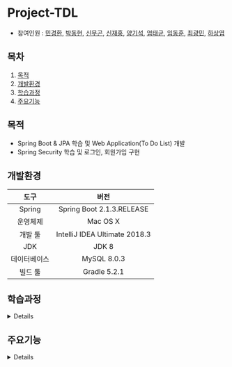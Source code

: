 # Project-TDL
- 참여인원 : [민경환](https://www.github.com/ber01), [박동현](https://www.github.com/pdh6547), [신무곤](https://www.github.com/mkshin96), [신재홍](https://www.github.com/woghd9072), [양기석](https://www.github.com/yks095), [엄태균](https://www.github.com/etg6550), [임동훈](https://www.github.com/dongh9508), [최광민](https://www.github.com/rhkd4560), [하상엽](https://www.github.com/hagome0)

## 목차
1. [목적](#목적)
2. [개발환경](#개발환경)
3. [학습과정](#학습과정)
4. [주요기능](#주요기능)

## 목적
- Spring Boot & JPA 학습 및 Web Application(To Do List) 개발
- Spring Security 학습 및 로그인, 회원가입 구현

## 개발환경
|도구|버전|
|:---:|:---:|
|Spring|Spring Boot 2.1.3.RELEASE
|운영체제|Mac OS X|
|개발 툴|IntelliJ IDEA Ultimate 2018.3|
|JDK|JDK 8|
|데이터베이스|MySQL 8.0.3|
|빌드 툴|Gradle 5.2.1|

## 학습과정
<details markdown="1">

### 1일차
- [프로젝트 생성 오류](./img/1.jpeg) / 해결 : IntelliJ 2018.3 다운로드
- TDL 클래스 설계
  1. 키(`idx`) - Integer
  2. 내용(`description`) - String
  3. 완료 여부(`status`) - Boolean
  4. 생성 시간(`createdDate`) - LocalDateTime
  5. 완료 시간(`completedDate`) - LocalDateTime
- 프로젝트 생성
---
### 2일차
- 도메인 클래스, 저장소 생성(`ToDoList.java`, `ToDoListRepository.java`)
- MySQL 연결 및 테스트(`build.gradle`, `application.yml`)
  1. Schema(`tdl_db`), User(`tdl_user`) 생성
  2. TimeZone 설정 : `url: jdbc:mysql://127.0.0.1:3306/tdl_db?serverTimezone=Asia/Seoul`
  3. 데이터 삽입 및 [확인](./img/2.png)
- 컨트롤러 생성(`ToDoListController.java`)
  - 서비스 호출 및 View 생성(`list.html`)
- 서비스 생성(`ToDoListService.java`)
  - 저장소 호출 및 데이터 반환
- [View 확인](./img/3.png)
- [View 꾸미기](./img/4.png) : Boot Strap 활용
  1. css 적용 시, 경로는 `/static/css`가 아니라 `/css`로 경로 설정
  2. `<meta http-equiv="Content-Type" content="text/html; charset=utf-8"/>`
  3. `<link rel="stylesheet" href="/css/bootstrap.min.css"/>`
- [IntelliJ, MySQL 연동](./img/5.png)
---
### 3일차
- [View 수정](./img/6.png)
---
### 4일차
- [View 수정](./img/7.png)
---
### 5일차
- footer 생성
- 폼 생성 및 등록 함수 생성(`postTDL`)
  1. input text 값 받아오기(`@RequestBody`, `MultiValueMap`)
  2. 서비스 호출 및 등록 로직 처리(`toDoListService.postList()`)
  3. DataBase 저장 및 redirect
---
### 6일차
- `idx` 속성 값 지정
  1. `delete`, `update`, `status` 버튼 idx value 지정
  2. `<script>` 코드 작성
      1. 반복되는 버튼 이므로 `class` 선택자 사용
      2. 현재 객체의 idx 값을 받아야 하므로 `$(this).val()` 사용
      3. `DELETE` 타입 설정
- 삭제 함수 생성(`deleteTdl`)
  1. idx값 받아오기(`@PathVariable`)
  2. 서비스 호출 및 삭제 함수 생성(`deleteList`)
      - 저장소 호출, 해당 idx 삭제
- 완료 함수 생성(`statusTdl`)
  1. idx값 받아오기(`@PathVariable`)
  2. 서비스 호출 및 완료 함수 생성(`completeList`)
      1. idx값에 해당하는 `ToDoList` 객체 불러오기
      2. 객체 업데이트 함수 생성(`updateStatus`)
          - `status` 및 `completedDate` 업데이트
- [View 완성](./img/8.png)
---
### 7일차
- Ajax 통신 객체 생성
  1. url : Controller의 `@PutMapping` 경로
  2. type : `PUT`
  3. data : 수정 할 `description`
  4. contentType: `application/json`
  5. dataType : `text`
- 수정 함수 생성(`updateTdl`)
  1. idx값 받아오기(`@PathVariable`)
  2. 수정 할 description 받아오기(`@RequestBody`)
  3. 서비스 호출 및 수정 함수 생성(`updateList`)
      1. idx값에 해당하는 `ToDoList` 객체 불러오기
      2. 객체 업데이트 함수 생성(`update`)
          - `description` 업데이트
---
### 8일차
- User, TDL - 1:N관계 설정하기
- User 클래스 생성
  1. 키(`idx`) - Integer
  2. 아이디(`id`) - String
  3. 비밀번호(`password`) - String
  4. 이메일(`email`) - String
  6. `OneToMany` : ToDoList(`toDoList`) - ToDoList
- TDL 클래스 User 필드 추가
  - `ManyToOne` : 유저(`user`) - user
- 빌드 실패
---
### 9일차
- User, TDL - 1:1관계 설정 해보기
  1. ToDoList 클래스 User필드 추가
  ~~~java
  @OneToOne(fetch = FetchType.LAZY)
  private User user;
  ~~~
  2. User 객체 생성 후 DB 삽입(`CommandLineRunner`)
- User Controller, Repository, Service 생성
- ToDoListController 클래스 수정
  1. 현재 User의 정보에 대한 User 필드 생성
  `private User user;`
  2. list() 함수 실행 시 User가 null 이면 : User 객체 불러오기
  3. 서비스 호출 및 현재 User와 등록 할 ToDoList 객체 넘기기
- [User 객체 저장](./img/20.png)
---
### 10일차
- 로그인
  1. `LoginController` 생성
  2. [로그인 View(`login.html`)](./img/21.png) 생성
- 회원가입
  1. `RegisterController`생성
  2. [회원가입 View(`register.html`)](./img/22.png) 생성
  3. `id`, `email`, `pwd`를 포함한 Ajax 객체 생성, 회원가입 유저 DB 저장
- 로그인 확인
  1. `id`, `pwd` Ajax 객체 생성 후 데이터 전송
  2. 서비스 호출 및 `id`, `pwd` 체크 함수 생성(`loginCheck`)
  3. 로그인 확인
      1. `id`가 없을 경우 : 실패
      2. `id`가 있을 경우, `pwd` 확인
          1. `pwd` 일치 : 성공(`redirect list`)
          2. `pwd` 불일치 : 실패
---
### 11일차
- 로그인 성공 여부에 따라 `redirect` 설정
- 현재 유저에 따라 `to_do_list` 테이블에 `user_idx` [저장](./img/23.png)
- 로그인한 유저가 작성한 `ToDoList` 출력
---
### 12일차
- `ManyToOne`, `OneToMany` 설정
  - `FK`를 들고 있는(소유권이 있는) 클래스에 `@ManyToOne` 어노테이션
  - 소유권이 없는 클래스에 `@OneToMany` 어노테이션 및 `mappedBy` 소유권이 있는 클래스의 변수명
  - 소유권이 없는 클래스는 `Collections`로 지정
- `User` 클래스가 `FK`로 `ToDoList`를 포함할 때

  |idx|email|id|pwd|to_do_list_idx|
  |:---:|:---:|:---:|:---:|:---:|

  ~~~java
  public class User{

    // more field

    @ManyToOne
    private ToDoList toDoList;
  }
  ~~~

  ~~~java
  public Class ToDoList{

    // more filed

    @OneToMany(mappedBy = "toDoList");
    private List<User> user;
  }
  ~~~

  `User`가 `FK`로 `ToDoList`를 소유하고 있을 경우 `ToDo`가 등록됨에 따라 불필요하게 중복된 `User`의 정보가 삽입된다.

  `User_Table`

  |idx|email|id|pwd|to_do_list_idx|
  |:---:|:---:|:---:|:---:|:---:|
  |1|test@ks.ac.kr|test1|12345|1|
  |1|test@ks.ac.kr|test1|12345|2|
  |...|...|...|...|...|
  |1|test@ks.ac.kr|test1|12345|200|

  `ToDoList_Table`

  |idx|completedDate|createdDate|description|status|
  |:---:|:---:|:---:|:---:|:---:|
  |1|-|Time()|description1|false|
  |2|Time()|Time()|description2|true|
  |...|...|...|...|...|
  |200|-|Time()|description200|false|

  `User` 클래스가 `FK`로 `ToDoList`를 포함하는 것은 적합하지 않다.
- `ToDoList` 클래스가 `FK`로 `User`를 포함 할 때

  |idx|completedDate|createdDate|description|status|user_idx|
  |:---:|:---:|:---:|:---:|:---:|:---:|

  ~~~java
  public class User{

    // more field

    @OneToMany(mappedBy = "user")
    private List<ToDoList> toDoLists;
  }
  ~~~
  ~~~java
  public Class ToDoList{

    // more filed

    @ManyToOne
    private User user;
  }
  ~~~

  `ToDoList`가 `FK`로 `User`를 소유하고 있을 경우 `ToDo`가 등록되어도 하나의 `User` 정보를 유지할 수 있다.

  `User_Table`

  |idx|email|id|pwd|
  |:---:|:---:|:---:|:---:|
  |1|test1@ks.ac.kr|test1|12345|
  |2|test2@ks.ac.kr|test2|12345|
  |3|test3@ks.ac.kr|test3|12345|

  `ToDoList_Table`

  |idx|completedDate|createdDate|description|status|user_idx|
  |:---:|:---:|:---:|:---:|:---:|:---:|
  |1|-|Time()|description1|false|1|
  |2|Time()|Time()|description2|true|1|
  |...|...|...|...|...|...|
  |199|Time()|Time()|description199|true|2|
  |200|-|Time()|description200|false|3|

  `ToDoList` 클래스가 `FK`로 `User`를 포함하여야 한다.
---
### 13일차  
- 빌더 패턴을 사용하지 않기 때문에 `@Builder` 및 생성자 삭제
- `ToDoList` 테이블에 `user_idx` 값만 들어가는 것이 아니라 현재 유저 객체(`this.user`)가 자신이 작성한 `ToDoList`를 가지고 있어야 한다.
- `FetchType`을 `LAZY`에서 `EAGER`로 변경한다.
- `List<ToDoList>`에 값을 추가하기 위하여 새로운 리스트를 생성한다.(`new ArrayList<>()`)
- `User` 객체의 `List<ToDoList>` 필드에 저장할 `ToDoList` 를 `add` 한다.
  ~~~java
  public Class User{

  // more field

    @OneToMany(fetch = FetchType.EAGER, mappedBy = "user")
    private List<ToDoList> toDoList = new ArrayList<>();

    public void add(ToDoList toDoList){
        toDoList.setUser(this);
        getToDoList().add(toDoList);
      }
    }
    ~~~
- `tdl/list`로 `redirect`될 때 현재 유저가 가지고 있는 `ToDoList`객체 출력
---
### 14일차
`Spring Security` 적용해보기
- Security 테스트 프로젝트 생성
- `config` 패키지 및 `SecurityConfig` 클래스 생성
- Spring Security 의존성 추가
    ~~~
    dependencies {
        compile 'org.springframework.security:spring-security-web:4.2.7.RELEASE'
        compile 'org.springframework.security:spring-security-config:4.2.7.RELEASE'
        implementation 'org.springframework.boot:spring-boot-starter-web'
        implementation 'org.springframework.boot:spring-boot-starter-thymeleaf'
        testImplementation 'org.springframework.boot:spring-boot-starter-test'
    }
    ~~~
- `WebSecurityConfigurerAdapter` 상속 및 `configure()` 메소드 오버라이딩
- `AuthenticationManagerBuilder` 클래스를 이용하여 인메모리 인증 코드 작성
- `login.html` `index.html` `user/index.html` 추가
- `application.yml` 설정
  ~~~
  server:
    port: 8080

  logging:
    level:
      root: WARN
      org.springframework.web: INFO
      org.springframework.security: INFO

  spring:
    thymeleaf:
      cache: false
  ~~~
- 실패
---
### 15일차
`Spring Security` 적용 재도전 - [참고 사이트](https://spring.io/guides/gs/securing-web/)
- 프로젝트 생성(Security)
- 의존성 설정(`build.gradle`)
  ~~~
  dependencies {
    compile("org.springframework.boot:spring-boot-starter-thymeleaf")
    compile("org.springframework.boot:spring-boot-starter-web")
    testCompile("junit:junit")
    testCompile("org.springframework.boot:spring-boot-starter-test")
    testCompile("org.springframework.security:spring-security-test")
  }
  ~~~
- html 삽입(`home.html`, `hello.html`)
- View Controller 생성(`MvcConfig`) - url에 따라 View(`html`)를 뿌리는 역할
    1. `registry.addViewController("/home").setViewName
    ("home");`
        - `"/home"`일 때, `home.html`을 반환
    2. `registry.addViewController("/").setViewName("home");`
        - `/`일 때, `home.html`을 반환
    3. `registry.addViewController("/hello").setViewName("hello");`
        - `/hello`일 때, `hello.html`을 반환
    4. `registry.addViewController("/login").setViewName("login");`
        - `/login`일 때, `login.html`을 반환
        - `loing.html`을 아직 생성하지 않았기 때문에 반환하지 않고 오류 발생
- 로그인을 하지 않은 사용자가 `hello.html`을 볼 수 없게 설정
  1. `home.html` 에서 링크 클릭 시 login 페이지 이동
  2. 로그인이 된 사용자일 경우 `hello.html` 반환
- Security 사용을 위한 의존성 설정(`build.gradle`) 및 실행
  ~~~
  dependencies {

    // more dependencies
    compile("org.springframework.boot:spring-boot-starter-security")
  }
  ~~~
  1. 인증이 되지 않았기에 모든 url에 인증을 요청하게 됨
  2. 모든 url요청에 대해 Spring Security에서 기본 [로그인 페이지](./img/25.png) 반환
- `WebSecurityConfig` 클래스 생성 후 커스터마이징
  1. `WebSecurityConfigurerAdapter` 상속 및 `configure(HttpSecurity http)` 메소드 오버라이딩
      1. `.authorizeRequests()` : 요청에 대하여 보안을 어떻게 적용할 것인지 설정
      2. `.antMatchers()` : 특정한 패턴에 대해서
          - `antMatchers("/", "/home").permitAll()` : 두 가지 요청에 대해서는 인증을 하지 않아도 뷰를 보여줌
          - 일반적인 프로그램은 `css`, `js`등 도 존재하기에 이에 대한 요청도 허용 하여야 한다.
      3. `.anyRequest()` : 나머지 모든 요청들에 대해서는
      4. `.authenticated()` : 인증이 필요함을 명시
      5. `.formLogin()` : form 로그인과 관련된 설정
          - `.loginPage("/login")` : 로그인 페이지로 가는 `request` 설정
          - `.loginPage("/login").permitAll()` : 모든 사용자가 인증 없이 로그인 페이지로 이동 가능
      6. `.logout()` : 로그아웃에 관한 설정
  2. `userDetailsService()` 메소드 오버라이딩
      1. `UserDetails user` : 유저 객체 생성
          - `.withDefaultPasswordEncorder()` : 패스워드 인코딩 설정
          - `.userName()` : 이름 설정
          - `.password()` : 패스워드 설정
          - `.roles()` : 권한 설정
          - `new InMemoryUserDetailsManager(user)` 인메모리 방식으로 유저 저장
      2. `login.html` 생성
      3. `hello.html` 변경 : 로그인(인증) 사용자에 대한 정보 표시, 로그아웃 버튼 추가
- 출력 화면      
  1. `"/"`, `"/home"` [화면](./img/26.png)
  2. `"/login"` [화면](./img/27.png)
  3. 로그인(인증) 후 `"/hello"` [화면](./img/28.png)
  4. 로그아웃 후 `"/login?logout"` [화면](./img/29.png)
---
### 16일차
`Spring security`를 이용한 구체적인 사용자 생성 - [참고 영상](https://www.youtube.com/watch?v=fG21HKnYt6g), [참고 사이트](https://docs.spring.io/spring-security/site/docs/5.0.2.BUILD-SNAPSHOT/reference/htmlsingle/#core-services-password-encoding)
- 의존성 추가(JPA, lombok)
  ~~~
  dependencies {  
    implementation 'org.springframework.boot:spring-boot-starter-data-jpa'
    annotationProcessor 'org.projectlombok:lombok'  
  }
  ~~~
- `user` 패키지 생성
  1. `User` 클래스 생성
      - `idx(Integer)`, `email(String)`, `password(String)` 필드 생성
  2. `UserController` 클래스 생성
      - 임의의 사용자를 생성하는 `create()` 메소드 생성
  3. `UserRepository` 인터페이스 생성
      - 생성된 유저를 DB에 저장
  4. `UserService` 클래스 생성
      - `UserDetailsService()` 인터페이스 상속 및 `loadUserByUsername()` 메소드 오버라이딩
        1. `UserRepository`를 이용하여 유저 불러오기
        2. `UserDetails` 클래스로 유저 캐스팅
- 실행 : [에러](./img/30.png)
- 패스워드 인코딩
  1. `WebSecurityConfig` 클래스에 `PasswordEncorder` 속성 추가
  2. `PasswordEncorder.encode()` 메소드를 이용하여 패스워드 인코딩 및 [저장](./img/31.png)
- `UserDetails` 축소 - `UserDetails`를 상속받는 `User` 클래스 사용
- `Spring Security` 테스트 프로젝트 종료
---
### 17일차
`ToDoList` 프로젝트에 `Spring Security` 적용하기
- `Spring Security` 의존성 추가
  ~~~
  dependencies {  
    implementation 'org.springframework.boot:spring-boot-starter-security'
    testImplementation 'org.springframework.security:spring-security-test'
  }
  ~~~
- `config` 패키지 생성 및 `SecurityConfig` 클래스 생성
  1. `WebSecurityConfigurerAdapter` 클래스 상속
  2. `configure(HttpSecurity http)` 메소드 오버라이드
      - 각종 `HttpSecurity` 추가
      - `Spring Security` 적용 시 `csrf` 를 해제해줘야 `POST`가 정상작동 하므로 `csrf().disable()`을 꼭 추가
      - `successForwardUrl()` 유저가 성공적으로 인증 완료 후 이동 할 위치 지정(해당 메소드는 `POST`)
  3. 패스워드 인코딩 메소드 `passwordEncoder()` 생성
- `UserService` 클래스 `UserDetailsService` 상속
  1. `loadUserByUsername()` 메소드 오버라이드
  2. 패스워드 인코딩 후 저장하는 `pwdEncoding()` 메소드 구현
  3. `RegisterController` 에서 `UserService` 호출 및 `id`, `email`, `pwd` 값 받아오기
  4. 유저 회원가입 및 DB [등록](./img/32.png)
- Security 로그인은 `loadUserByUsername(String id)` 메소드가 자동으로 호출
- `login.html` 수정
  1. js 삭제 후 form 형태로 변경
  2. form 값을 받아올 `login_id`, `login_pwd` name 속성 지정
- 로그인 성공

Spring Security를 사용하여 `username` 가져오기
- 로그인 성공이 되었을 때(`/tdl/list` 로 `redirect` 되었을 때) 현재 세션 사용자의 정보 받아오기
  1. `SecurityContextHolder.getContext().getAuthentication().getPrincipal()` : Security User 객체 반환
  2. `getName()` : Security User의 `username` 반환
- 현재 세션 사용자의 정보를 이용하여 도메인 `User` 생성
  1. 서비스 호출 및 `findCurrentUser()` 메소드 실행 : Secyrity `username`을 이용하여 도메인 `user` 반환
  2. 서비스 호출 및 `findCurrentUserToDoList()` 메소드 실행 : 현재 `user`가 작성한 `ToDoList` 반환
---
### 18일차
회원가입 관련 로직 추가
- 아이디, 이메일, 비밀번호 미기재 시 회원가입 불가능 하게 변경(`register.js`)
- 아이디 중복 검사
  1. 중복 버튼 생성(`register.html`)
  2. 버튼 클릭 시 입력 id값 전송(`register.js`)
      - Ajax 객체 생성 후 반환
        1. url: "/register/duplication"
        2. type: "POST"
        3. data: 입력 id 값,
        4. contentType: "application/json",
        5. dataType: "text"
  3. `RegisterController` 중복 체크 함수 추가 : `idDuplication()`
      - `register/duplication` 경로는 허용되지 않기에 `antMatchers()` 함수에 `/register/**` 패턴을 추가한다.
      1. 서비스 호출 및 중복 체크 함수 실행 : `duplicationCheck()`
      2. 저장소 호출 및 입력 id 조회
---
### 19일차
유효성 체크(`validation`) 적용
- `User` 테이블의 컬럼 `id`, `email`, `pwd`에 어노테이션 추가
  1. 모든 컬럼은 `null` 값 X : `@Column(nullable = false)`
  2. 컬럼에 빈칸 입력 X : `@NotEmpty`
  3. `email` 컬럼은 이메일 형식으로 입력 : `@Email`
- `postRegister()` 메소드 수정
  1. 입력에 대한 유효성 검사를 위한 `@Valid` 어노테이션 추가
  2. `User` 클래스에 제약을 걸었기에 매개변수를 `Map`에서 `User`로 변경
  3. `error`를 받아오는 `BindingResult` 매개변수 추가
  4. 에러메시지 출력
---
### 20일차
알게 된 사실
  1. `@Column(nullable = false)`를 사용하면 `Not null` 제약이 적용 된다.
  2. `register`를 할 때 `id`에 값을 입력하지 않고 전송하여도 `User`가 생성된다.
  3. 이 때 전송된 `id`값은 `null`이 아니라 `Empty Value`이다.
  4. 테이블 생성 제약을 어긴것이 아니라 `DB`의 `id`값에 `Empty Value`가 저장된 것이다.

유효성 체크(`validation`) 적용 II
- 데이터 전송 및 유효성 검사 클래스 `UserDto` 생성
  1. `id`, `email`, `pwd` 필드 생성
  2. `null`, `EmptyValue`, `space`를 허용하지 않는 `@NotBlank` 어노테이션 추가
  3. `UserDto`를 실제 DB에 저장되는 `User`로 변환하는 `toEntity()` 메소드 생성
- `RegisterController`의 `postRegister()` 메소드 수정
  1. `User`로 받아오는 매개변수를 `UserDto`로 수정
  2. `UserService` 호출 및 패스워드 인코딩 & DB 저장 메소드 호출
- `UserService`의 `pwdEncodingAndRegister()` 메소드 수정
  1. `User`로 받아오는 매개변수를 `UserDto`로 수정
  2. `User` 객체로 변환 하는 `toEntity()` 메소드 실행 및 `UserRepository` 호출 후 `DB` 저장
---
### 21일차
유효성 체크(`validation`) 적용 마무리
- `id` : 5~10자의 영문 소문자, 숫자, 중복 검사
  1. `register.js`
      - `/[a-z0-9]{5,10}/g`
  2. `UserDto`
      - `@Pattern(regexp = "[a-z0-9]{5,10}")`
- `email` : Email 형식, 중복 검사
  1. `register.js`
      - `/^[A-Za-z0-9_\.\-]+@[A-Za-z0-9\-]+\.[A-Za-z0-9\-]+/`
  2. `UserDto`
      - `@Email`
- `pwd` : 8~16자 영문 대 소문자, 숫자, 특수문자 1개 이상 혼합
  1. `register.js`
      - `/^(?=.*[a-zA-Z])(?=.*[!@#$%^*+=-])(?=.*[0-9]).{8,16}$/`
  2. `UserDto`
      - ` @Pattern(regexp = "(?=.*[a-zA-Z])(?=.*[!@#$%^*+=-])(?=.*[0-9]).{8,16}")`
---
### 22일차
회원가입 테스트 코드 작성

1. 초기 설정
    - `@AutoConfigureMockMvc`
      - `MockMvc`의 자동 구성을 활성화하고 구성하기 위해 테스트 클래스에 적용하는 어노테이션
    - `MockMvc`
      1. `Web Application Context`(스프링이 관리하는 `Bean`들의 컨테이너)의 모형
      2. Ajax 혹은 client의 Request를 `Controller`가 처리하는 것과 같은 테스트 진행 가능

2. 회원가입, 로그인 페이지 요청(`GET`)
    - `status().isOk()`
      - 응답 상태 코드가 HttpStatus.OK (200)

3. 회원가입 성공(`POST`)
    - `contentType(MediaType.APPLICATION_JSON)`
      - contentType이 `"application/json"` 인지 확인
    - `content()`
      - 요청 본문을 UTF-8 문자열로 설정
    - `ObjectMapper`
      - 기본 POJO와의 JSON 읽기 및 쓰기 기능과 관련 변환 기능 제공
    - `writeValueAsString()`
      - Java 값을 모두 String으로 serialize
    - `status().isCreated()`
      - 응답 상태 코드가 HttpStatus.CREATE (201)

4. 회원가입 오류(`id`, `email`, `pwd`)
    - `status().isBadRequest()`
      - 응답 상태 코드가 HttpStatus.BadRequest (400)
---
### 23일차
계층형 `ToDoList` 만들기

1. 도메인 생성(`Comment`)
    - `Integer` - `idx`
    - `String` -  `content`
    - `LocalDateTime` - `createdDate`
    - `LocalDateTime` - `modifiedDate`

2. 댓글 View [생성](./img/45.png)

---
### 24일차
댓글 등록, 데이터 베이스 저장
1. `Comment`, `ToDoList`, `@ManyToOne`, `@OneToMany` 관계 설정
    - 댓글 테이블에 리스트의 키 값이 있어야 중복 컬럼이 생기지 않는다.
    - `Comment` 클래스에 `ToDoList` 필드 추가
    - `ToDoList` 클래스에 `List<Comment>` 필드 추가
2. 컨트롤러 생성(`CommentController`)
    - `POST` 타입의 `/comment` 요청에 해당하는 메소드 생성
    - 서비스 호출 및 `Comment` 객체 생성 및 등록 메소드 `registerComment()` 호출
3. 서비스 생성(`CommentService`)
    - `Comment` 객체 생성
    - `ToDoListRepository` 호출 및 댓글이 달리는 `ToDoList`의 `idx`로 `ToDoList` 객체 불러오기
    - `ToDoList` 객체와 `Comment` 객체 연결
    - 저장소 호출 및 `Comment` DB 등록
4. 저장소 생성(`CommentRepository`)
5. Ajax 객체 생성(댓글 내용, 해당 todo의 idx) 및 전송 로직 생성(`comment.js`)
6. DB 저장 [성공](./img/46.png)
---
### 25일차
댓글 View 보이게 하기
1. `Comment` 클래스는 `ToDoList` 클래스에 포함
2. `{tdl.commentList}` 를 반복하여 댓글 View 출력

댓글 수정, 삭제
- `ToDoList` 수정, 삭제와 동일
1. 수정
    1. 수정 할 댓글의 `idx`와 내용을 `PutMapping`
    2. `idx`를 이용하여 `Comment` 객체 생성 및 내용, 수정시간 업데이트
2. 삭제
    1. 수정 할 댓글의 `idx` `DeleteMapping`
    2. 해당하는 `idx` 컬럼 삭제
---
### 26일차
1. `ToDoList` 수정 시 완료, 삭제, 댓글 버튼 비활성화
2. 댓글 수정, 삭제 시 페이지 리로드 X
3. 댓글 삭제 시 삭제 버튼 비활성화
---
### 27일차
회원가입 테스트 코드 작성하기
1. `@WebMvcTest`
    1. MVC 관련 설정만 로드하여 컨트롤러를 가볍게 테스트 가능
    2. `@Controller` 는 로드하지만 `@Service`, `@Repository` 는 로드하지 않음
    3. 따라서 의존 객체는 `@MockBean` 어노테이션을 사용하여 생성
2. `@SpringBootTest`
    1. 통합 테스트를 제공하는 어노테이션
    2. `@AutoConfigureMockMvc` 어노테이션과 함께 사용하면 MVC 테스트 가능
3. `ObjectMapper`
    1. `post()` `content()` 의 파라미터를 입력할 때 사용
    1. `POJO` 객체 `Json` 형태로 변환
    2. {\"id\":\"user1\",\"email\":\"user1@ks.ac.kr\",\"pwd\":\"user1A!\"} 형태의 문자열로 파싱
2. `GET` 요청, HTTP 상태값 `200` 반환
3. `ID`, `E-mail`, `PWD` 유효성 검사
4. `ID`, `E-mail` 중복 검사
---
### 28일차
로그인 테스트 코드 작성하기
1. 로그인 실패
    1. 아이디 불일치
        - `/login?error` 리다이렉트
    2. 비밀번호 불일치
        - `/login?error` 리다이렉트
    3. `/tdl/list` 접근
        - `/login` 리다이렉트
2. 로그인 성공
    1. 아이디, 비밀번호 일치
        - `/` 리다이렉트
    2. `/` 요청
        - `/tdl/list` 리다이렉트
    3. `/tdl/list` 요청
        - `/tdl/list` 리다이렉트
3. 세션 존재
4. 쿠키 갱신(?)
---
### 29일차
ToDo 등록 테스트 코드 작성하기
1. `@Before` 설정
    1. `MockMvc` 초기화
    2. 유저 생성 및 `post(/register)` 요청
    3. `UserDetails` 필드 생성 유저로 초기화
    4. `currentUser` 초기화를 위한 `get("/tdl/list")` 요청
2. `get` 요청
    1. `/` 요청
    2. `/tdl/list` 요청
3. 등록 실패
    1. 문자열 길이 0
    2. 문자열 길이 35 이상
4. 등록 성공
    1. 정상 등록
    2. 저장 된 `ToDo` 비교
        1. `ToDoList` 객체 - `Not Null`
        2. `Description` - `일치`
        3. `CreateDate` - `Not null`
        4. `CompletedDate` - `null`
        5. `UserIdx` - `일치`
5. 완료
    1. `ToDo` 등록
    2. 상태(`False`), 완료 날짜(`null`) 확인
    3. `put("/tdl/complete/1")` 요청
    4. 상태(`True`), 완료 날짜(`LocalDateTime.now()`)
6. 삭제
    1. `ToDo` 등록
    2. 등록 `ToDo` 객체 확인(`not null`)
    3. `delte('/tdl/1')` 요청
    4. 삭제 확인(`null`)
7. 수정
    1. `ToDo` 등록
    2. 초기 등록 내용 확인
    3. `put("/tdl/1")` 요청
        - 수정 `description` 삽입
    4. 수정 된 `description` 확인

---
### 30일차
댓글 테스트 코드 작성하기
1. 유저 생성 및 `ToDo` 등록
2. 등록 테스트(`POST`)
    1. 1번 ToDo에 `Comment` 3개 등록
    2. 2번 ToDo에 `Comment` 1개 등록
    3. 3번 ToDo에 `Comment` 2개 등록
    4. ToDo와의 관계성 확인
        - `ToDoListIdx` 에 대한 `List` 의 개수
3. 수정 테스트(`PUT`)
    1. 수정 요청 성공 확인
    2. 수정 시간(`modified_date`) 확인
4. 삭제 테스트(`DELETE`)
    1. 삭제 요청 성공 확인
    2. DB 확인
        - 삭제 한 `idx` 에 대한 `Comment` 객체 `null` 확인
---
### ~
이 후 학습 과정은 Issue에 설명하고 있습니다.

</details>

## 주요기능
<details markdown="1">

### 1. 로그인 화면
![로그인](./img/21.png)
#### 1.1. 로그인 검사
![로그인](./img/44.png)
### 2. 회원가입 화면
![회원가입](./img/22.png)
#### 2.1. 아이디 검사
![비었을때](./img/33.png)
![길이가작음](./img/34.png)
![아이디중복](./img/35.png)
![검사성공](./img/36.png)
#### 2.2. 이메일 검사
![비었을때](./img/37.png)
![형식이아님](./img/38.png)
![이메일중복](./img/39.png)
![검사성공](./img/40.png)
#### 2.3. 비밀번호 검사
![비었을때](./img/41.png)
![형식이아님](./img/42.png)
![검사성공](./img/43.png)
### 3. 초기 화면
![초기1](./img/9.png)
### 4. To Do 등록
![등록1](./img/10.png)
![등록2](./img/11.png)
![등록3](./img/12.png)
### 5. To Do 완료
![완료1](./img/13.png)
### 6. To Do 삭제
![삭제1](./img/14.png)
![삭제2](./img/15.png)
### 7. To Do 수정
![수정1](./img/16.png)
![수정2](./img/17.png)
![수정3](./img/18.png)
![수정4](./img/19.png)
### 8. 댓글 등록
![댓글1](./img/47.png)
![댓글2](./img/48.png)
![댓글3](./img/49.png)
![댓글4](./img/50.png)
![댓글5](./img/51.png)
### 9. 댓글 수정
![댓글수정1](./img/52.png)
![댓글수정2](./img/53.png)
### 10. 댓글 삭제
![댓글삭제1](./img/54.png)
![댓글삭제2](./img/55.png)


</details>

